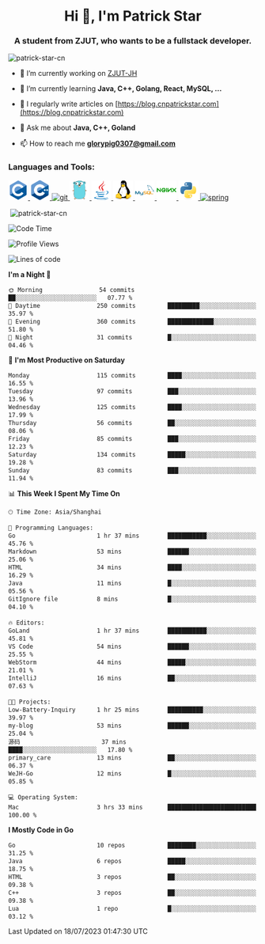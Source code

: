 <h1 align="center">Hi 👋, I'm Patrick Star</h1>
<h3 align="center">A student from ZJUT, who wants to be a fullstack developer.</h3>

<p align="left"> <img src="https://komarev.com/ghpvc/?username=patrick-star-cn&label=Profile%20views&color=0e75b6&style=flat" alt="patrick-star-cn" /> </p>

- 🔭 I’m currently working on [ZJUT-JH](https://github.com/zjutjh)

- 🌱 I’m currently learning **Java, C++, Golang, React, MySQL, ...**

- 📝 I regularly write articles on [https://blog.cnpatrickstar.com](https://blog.cnpatrickstar.com)

- 💬 Ask me about **Java, C++, Goland**

- 📫 How to reach me **glorypig0307@gmail.com**


<h3 align="left">Languages and Tools:</h3>
<p align="left"> 
  <a href="https://www.cprogramming.com/" target="_blank" rel="noreferrer"> 
    <img src="https://raw.githubusercontent.com/devicons/devicon/master/icons/c/c-original.svg" alt="c" width="40" height="40"/> 
  </a> 
  <a href="https://www.w3schools.com/cpp/" target="_blank" rel="noreferrer"> 
    <img src="https://raw.githubusercontent.com/devicons/devicon/master/icons/cplusplus/cplusplus-original.svg" alt="cplusplus" width="40" height="40"/> 
  </a> 
  <a href="https://git-scm.com/" target="_blank" rel="noreferrer"> 
    <img src="https://www.vectorlogo.zone/logos/git-scm/git-scm-icon.svg" alt="git" width="40" height="40"/> 
  </a> 
  <a href="https://golang.org" target="_blank" rel="noreferrer"> 
    <img src="https://raw.githubusercontent.com/devicons/devicon/master/icons/go/go-original.svg" alt="go" width="40" height="40"/> 
  </a> 
  <a href="https://www.java.com" target="_blank" rel="noreferrer"> 
    <img src="https://raw.githubusercontent.com/devicons/devicon/master/icons/java/java-original.svg" alt="java" width="40" height="40"/> 
  </a> 
  <a href="https://www.linux.org/" target="_blank" rel="noreferrer"> 
    <img src="https://raw.githubusercontent.com/devicons/devicon/master/icons/linux/linux-original.svg" alt="linux" width="40" height="40"/> 
  </a> 
  <a href="https://www.mysql.com/" target="_blank" rel="noreferrer"> 
    <img src="https://raw.githubusercontent.com/devicons/devicon/master/icons/mysql/mysql-original-wordmark.svg" alt="mysql" width="40" height="40"/> 
  </a> 
  <a href="https://www.nginx.com" target="_blank" rel="noreferrer"> 
    <img src="https://raw.githubusercontent.com/devicons/devicon/master/icons/nginx/nginx-original.svg" alt="nginx" width="40" height="40"/> 
  </a> 
  <a href="https://www.python.org" target="_blank" rel="noreferrer"> 
    <img src="https://raw.githubusercontent.com/devicons/devicon/master/icons/python/python-original.svg" alt="python" width="40" height="40"/> 
  </a> 
  <a href="https://spring.io/" target="_blank" rel="noreferrer"> 
    <img src="https://www.vectorlogo.zone/logos/springio/springio-icon.svg" alt="spring" width="40" height="40"/> 
  </a>
</p>

<p>&nbsp;<img align="center" src="https://github-readme-stats.vercel.app/api?username=patrick-star-cn&show_icons=true&locale=en" alt="patrick-star-cn" /></p>

<!--START_SECTION:waka-->
![Code Time](http://img.shields.io/badge/Code%20Time-369%20hrs%2013%20mins-blue)

![Profile Views](http://img.shields.io/badge/Profile%20Views-3-blue)

![Lines of code](https://img.shields.io/badge/From%20Hello%20World%20I%27ve%20Written-6.1%20million%20lines%20of%20code-blue)

**I'm a Night 🦉** 

```text
🌞 Morning                54 commits          ██░░░░░░░░░░░░░░░░░░░░░░░   07.77 % 
🌆 Daytime                250 commits         █████████░░░░░░░░░░░░░░░░   35.97 % 
🌃 Evening                360 commits         █████████████░░░░░░░░░░░░   51.80 % 
🌙 Night                  31 commits          █░░░░░░░░░░░░░░░░░░░░░░░░   04.46 % 
```
📅 **I'm Most Productive on Saturday** 

```text
Monday                   115 commits         ████░░░░░░░░░░░░░░░░░░░░░   16.55 % 
Tuesday                  97 commits          ███░░░░░░░░░░░░░░░░░░░░░░   13.96 % 
Wednesday                125 commits         ████░░░░░░░░░░░░░░░░░░░░░   17.99 % 
Thursday                 56 commits          ██░░░░░░░░░░░░░░░░░░░░░░░   08.06 % 
Friday                   85 commits          ███░░░░░░░░░░░░░░░░░░░░░░   12.23 % 
Saturday                 134 commits         █████░░░░░░░░░░░░░░░░░░░░   19.28 % 
Sunday                   83 commits          ███░░░░░░░░░░░░░░░░░░░░░░   11.94 % 
```


📊 **This Week I Spent My Time On** 

```text
🕑︎ Time Zone: Asia/Shanghai

💬 Programming Languages: 
Go                       1 hr 37 mins        ███████████░░░░░░░░░░░░░░   45.76 % 
Markdown                 53 mins             ██████░░░░░░░░░░░░░░░░░░░   25.06 % 
HTML                     34 mins             ████░░░░░░░░░░░░░░░░░░░░░   16.29 % 
Java                     11 mins             █░░░░░░░░░░░░░░░░░░░░░░░░   05.56 % 
GitIgnore file           8 mins              █░░░░░░░░░░░░░░░░░░░░░░░░   04.10 % 

🔥 Editors: 
GoLand                   1 hr 37 mins        ███████████░░░░░░░░░░░░░░   45.81 % 
VS Code                  54 mins             ██████░░░░░░░░░░░░░░░░░░░   25.55 % 
WebStorm                 44 mins             █████░░░░░░░░░░░░░░░░░░░░   21.01 % 
IntelliJ                 16 mins             ██░░░░░░░░░░░░░░░░░░░░░░░   07.63 % 

🐱‍💻 Projects: 
Low-Battery-Inquiry      1 hr 25 mins        ██████████░░░░░░░░░░░░░░░   39.97 % 
my-blog                  53 mins             ██████░░░░░░░░░░░░░░░░░░░   25.04 % 
源码                       37 mins             ████░░░░░░░░░░░░░░░░░░░░░   17.80 % 
primary_care             13 mins             ██░░░░░░░░░░░░░░░░░░░░░░░   06.37 % 
WeJH-Go                  12 mins             █░░░░░░░░░░░░░░░░░░░░░░░░   05.85 % 

💻 Operating System: 
Mac                      3 hrs 33 mins       █████████████████████████   100.00 % 
```

**I Mostly Code in Go** 

```text
Go                       10 repos            ████████░░░░░░░░░░░░░░░░░   31.25 % 
Java                     6 repos             █████░░░░░░░░░░░░░░░░░░░░   18.75 % 
HTML                     3 repos             ██░░░░░░░░░░░░░░░░░░░░░░░   09.38 % 
C++                      3 repos             ██░░░░░░░░░░░░░░░░░░░░░░░   09.38 % 
Lua                      1 repo              █░░░░░░░░░░░░░░░░░░░░░░░░   03.12 % 
```




 Last Updated on 18/07/2023 01:47:30 UTC
<!--END_SECTION:waka-->